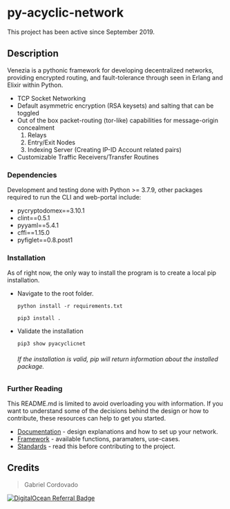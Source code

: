 # py-acyclic-network
This project has been active since September 2019.

## Description

Venezia is a pythonic framework for developing decentralized networks, providing encrypted routing, and fault-tolerance through seen in Erlang and Elixir within Python.

* TCP Socket Networking 
* Default asymmetric encryption (RSA keysets) and salting that can be toggled
* Out of the box packet-routing (tor-like) capabilities for message-origin concealment
	1. Relays
	2. Entry/Exit Nodes
	3. Indexing Server (Creating IP-ID Account related pairs)
* Customizable Traffic Receivers/Transfer Routines

### Dependencies
Development and testing done with Python >= 3.7.9, other packages required to run the CLI and web-portal include:

* pycryptodomex==3.10.1
* clint==0.5.1
* pyyaml==5.4.1
* cffi==1.15.0
* pyfiglet==0.8.post1

### Installation
As of right now, the only way to install the program is to create a local pip installation.

* Navigate to the root folder.

	```python install -r requirements.txt```

	```pip3 install .```

* Validate the installation

	```pip3 show pyacyclicnet```
	
	###### If the installation is valid, pip will return information about the installed package.



### Further Reading
This README.md is limited to avoid overloading you with information. If you want to understand some of the decisions behind the design or how to contribute, these resources can help to get you started.

* [Documentation](https://github.com/GabeCordo/py-acyclic-network/tree/master/docs/reference.md) - design explanations and how to set up your network.
* [Framework](https://github.com/GabeCordo/py-acyclic-network/tree/master/docs/functions.md) - available functions, paramaters, use-cases. 
* [Standards](https://github.com/GabeCordo/py-acyclic-network/tree/master/docs/standards.md) - read this before contributing to the project.

## Credits

> Gabriel Cordovado

[![DigitalOcean Referral Badge](https://web-platforms.sfo2.digitaloceanspaces.com/WWW/Badge%203.svg)](https://www.digitalocean.com/?refcode=8e25aa8fe5cb&utm_campaign=Referral_Invite&utm_medium=Referral_Program&utm_source=badge)